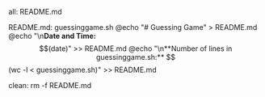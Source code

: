 all: README.md

README.md: guessinggame.sh
	@echo "# Guessing Game" > README.md
	@echo "\n**Date and Time:** $$(date)" >> README.md
	@echo "\n**Number of lines in guessinggame.sh:** $$(wc -l < guessinggame.sh)" >> README.md

clean:
	rm -f README.md
